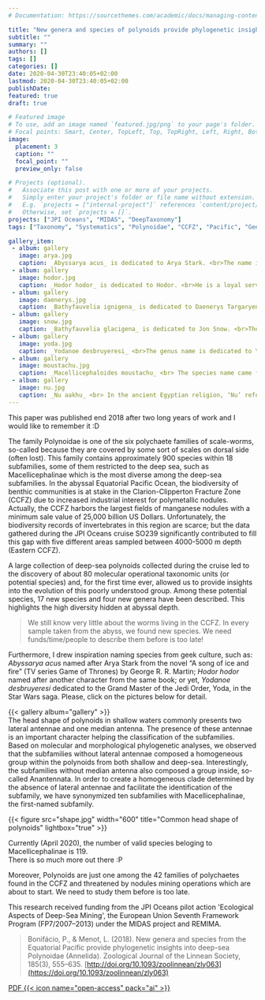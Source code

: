 ```yaml
---
# Documentation: https://sourcethemes.com/academic/docs/managing-content/

title: "New genera and species of polynoids provide phylogenetic insights into deep-sea scale-worms"
subtitle: ""
summary: ""
authors: []
tags: []
categories: []
date: 2020-04-30T23:40:05+02:00
lastmod: 2020-04-30T23:40:05+02:00
publishDate: 
featured: true
draft: true

# Featured image
# To use, add an image named `featured.jpg/png` to your page's folder.
# Focal points: Smart, Center, TopLeft, Top, TopRight, Left, Right, BottomLeft, Bottom, BottomRight.
image:
  placement: 3
  caption: ""
  focal_point: ""
  preview_only: false

# Projects (optional).
#   Associate this post with one or more of your projects.
#   Simply enter your project's folder or file name without extension.
#   E.g. `projects = ["internal-project"]` references `content/project/deep-learning/index.md`.
#   Otherwise, set `projects = []`.
projects: ["JPI Oceans", "MIDAS", "DeepTaxonomy"]
tags: ["Taxonomy", "Systematics", "Polynoidae", "CCFZ", "Pacific", "Geek", "Deep-sea", "JPI Oceans", "Midas", "Remima"]

gallery_item:
 - album: gallery
   image: arya.jpg
   caption: _Abyssarya acus_ is dedicated to Arya Stark. <br>The name is composed by part of the Latin word ‘ăbyssus’ meaning ‘bottomless’ and Arya. Arya has put her survival skills to use making her way east to the city of Braavos and come back to Winterfell, always with her sword named needle. 'acus' came from Latin word 'ăcŭs’ meaning ‘needle'.It refers to the needle-like chaetae they have. 
 - album: gallery
   image: hodor.jpg
   caption: _Hodor hodor_ is dedicated to Hodor. <br>He is a loyal servant of Winterfell, he is simple-minded and oversized but a hero. 
 - album: gallery
   image: daenerys.jpg
   caption: _Bathyfauvelia ignigena_ is dedicated to Daenerys Targaryen. <br>Species named from the ‘ignĭgĕna’, a poetical epithet of Bacchus meaning ‘fire-born’, which is composed by borrowing from the Latin word ‘ignis’ meaning ‘fire’ and the Greek word ‘gennó, γεννώ’ meaning ‘born’.
 - album: gallery
   image: snow.jpg
   caption: _Bathyfauvelia glacigena_ is dedicated to Jon Snow. <br>The species name glacigena means 'ice-born' which is composed by borrowing from the Latin word 'glăcĭēs' meaning 'ice' and the Greek word 'gennó, γεννώ' meaning 'born'. 
 - album: gallery
   image: yoda.jpg
   caption: _Yodanoe desbruyeresi_ <br>The genus name is dedicated to Yoda, the Grand Master of the Jedi Order. The name is composed by Yoda and suffix 'noe' from Polynoe. This species is dedicated to Dr Daniel Desbruyères for his many contributions to the taxonomy and ecology of polychaetes mainly from extreme environments. 
 - album: gallery
   image: moustachu.jpg
   caption: _Macellicephaloides moustachu_ <br> The species name came from the French word ‘moustachu’ meaning ‘with a moustache’. It refers to the palps directed ventrally, giving the impression that the worm has a moustache. 
 - album: gallery
   image: nu.jpg
   caption: _Nu aakhu_ <br> In the ancient Egyptian religion, ‘Nu’ refers to the deification of the primordial watery abyss whence all life came, also known as ‘the Father of the Gods’ and ‘the Eldest’; and ‘áakhu’ is one of the elements that compose the human soul. An ‘áakhu’ is the glorified spirit or a blessed soul which has passed the final judgement (the Weighing of the Heart). The term refers to the translucent character of the body of this worm.
---
```



This paper was published end 2018 after two long years of work and I would like to remember it :D


The family Polynoidae is one of the six polychaete families of scale-worms, so-called because they are covered by some sort of scales on dorsal side (often lost). This family contains approximately 900 species within 18 subfamilies, some of them restricted to the deep sea, such as Macellicephalinae which is the most diverse among the deep-sea subfamilies. In the abyssal Equatorial Pacific Ocean, the biodiversity of benthic communities is at stake in the Clarion-Clipperton Fracture Zone (CCFZ) due to increased industrial interest for polymetallic nodules. Actually, the CCFZ harbors the largest fields of manganese nodules with a minimum sale value of 25,000 billion US Dollars. Unfortunately, the biodiversity records of invertebrates in this region are scarce; but the data gathered during the JPI Oceans cruise SO239 significantly contributed to fill this gap with five different areas sampled between 4000-5000 m depth (Eastern CCFZ). 


A large collection of deep-sea polynoids collected during the cruise led to the discovery of about 80 molecular operational taxonomic units (or potential species) and, for the first time ever, allowed us to provide insights into the evolution of this poorly understood group. Among these potential species, 17 new species and four new genera have been described. This highlights the high diversity hidden at abyssal depth. 

> We still know very little about the worms living in the CCFZ. In every sample taken from the abyss, we found new species. We need funds/time/people to describe them before is too late! 


Furthermore, I drew inspiration naming species from geek culture, such as: _Abyssarya acus_ named after Arya Stark from the novel “A song of ice and fire” (TV series Game of Thrones) by George R. R. Martin; _Hodor hodor_ named after another character from the same book; or yet, _Yodanoe desbruyeresi_ dedicated to the Grand Master of the Jedi Order, Yoda, in the Star Wars saga. Please, click on the pictures below for detail.

{{< gallery album="gallery" >}}
<br>
The head shape of polynoids in shallow waters commonly presents two lateral antennae and one median antenna. The presence of these antennae is an important character helping the classification of the subfamilies. Based on molecular and morphological phylogenetic analyses, we observed that the subfamilies without lateral antennae composed a homogeneous group within the polynoids from both shallow and deep-sea. Interestingly, the subfamilies without median antenna also composed a group inside, so-called Anantennata. In order to create a homogeneous clade determined by the absence of lateral antennae and facilitate the identification of the subfamily, we have synonymized ten subfamilies with Macellicephalinae, the first-named subfamily.

{{< figure src="shape.jpg" width="600" title="Common head shape of polynoids" lightbox="true" >}}

Currently (April 2020), the number of valid species beloging to Macellicephalinae is 119.  
There is so much more out there :P

Moreover, Polynoids are just one among the 42 families of polychaetes found in the CCFZ and threatened by nodules mining operations which are about to start. We need to study them before is too late.  

This research received funding from the JPI Oceans pilot action 'Ecological Aspects of Deep-Sea Mining', the European Union Seventh Framework Program (FP7/2007–2013) under the MIDAS project and REMIMA.

>Bonifácio, P., & Menot, L. (2018). New genera and species from the Equatorial Pacific provide phylogenetic insights into deep-sea Polynoidae (Annelida). Zoological Journal of the Linnean Society, 185(3), 555–635. [http://doi.org/10.1093/zoolinnean/zly063](https://doi.org/10.1093/zoolinnean/zly063)

[PDF {{< icon name="open-access" pack="ai" >}}](https://academic.oup.com/zoolinnean/article-pdf/185/3/555/27987491/zly063.pdf)





